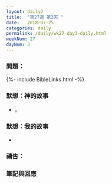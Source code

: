 ```yaml
---
layout: daily2
title:  "第27週 第3天 "
date:   2018-07-25
categories: daily
permalink: /daily/wk27-day3-daily.html
weekNum: 27
dayNum: 3
---
```


### 問題：

{%- include BibleLinks.html -%}

### 默想：神的故事 
+ 。

### 默想：我的故事 
+ 

### 禱告：

### 筆記與回應
